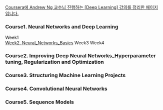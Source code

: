 <u>Coursera에 Andrew Ng 교수님 진행하는 [Deep Learning] 강의를 정리한 페이지 입니다.</u>


### Course1. Neural Networks and Deep Learning
Week1      
<a href="https://rawgit.com/notyetend/DeepLearning_AndrewNg/master/notes/Course1Week2_Neural_Networks_Basics.html" target="_blank">Week2. Neural_Networks_Basics</a>
Week3
Week4

### Course2. Improving Deep Neural Networks_Hyperparameter tuning, Regularization and Optimization

### Course3. Structuring Machine Learning Projects

### Course4. Convolutional Neural Networks

### Course5. Sequence Models
